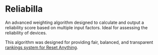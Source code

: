 # Reliabilla
An advanced weighting algorithm designed to calculate and output a reliability score based on multiple input factors. Ideal for assessing the reliability of devices.

This algorithm was designed for providing fair, balanced, and transparent [rankings system for Reset Anything](https://resetanything.com).
